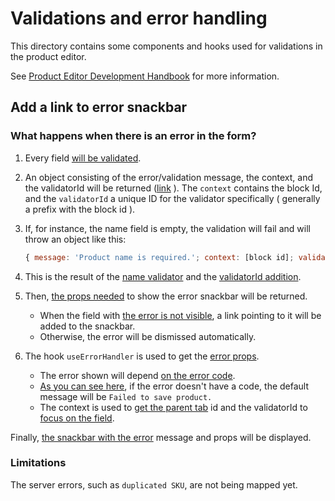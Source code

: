 # Validations and error handling

This directory contains some components and hooks used for validations in the product editor.

See [Product Editor Development Handbook](../../../../../../docs/product-editor-development/README.md)
for more information.

## Add a link to error snackbar

### What happens when there is an error in the form?

1. Every field [will be validated](https://github.com/woocommerce/woocommerce/blob/trunk/packages/js/product-editor/src/contexts/validation-context/validation-provider.tsx#L87-L110).

2. An object consisting of the error/validation message, the context, and the validatorId will be returned ([link](https://github.com/woocommerce/woocommerce/blob/trunk/packages/js/product-editor/src/contexts/validation-context/validation-provider.tsx#L74) ).
The `context` contains the block Id, and the `validatorId` a unique ID for the validator specifically ( generally a prefix with the block id ).

3. If, for instance, the name field is empty, the validation will fail and will throw an object like this:

    ```javascript
    { message: 'Product name is required.'; context: [block id]; validatorId: [prefix + block id] }
    ```

4. This is the result of the [name validator](https://github.com/woocommerce/woocommerce/blob/trunk/packages/js/product-editor/src/blocks/product-fields/name/edit.tsx#L84-L101) and the [validatorId addition](https://github.com/woocommerce/woocommerce/blob/trunk/packages/js/product-editor/src/contexts/validation-context/validation-provider.tsx#L69).

5. Then, [the props needed](https://github.com/woocommerce/woocommerce/blob/trunk/packages/js/product-editor/src/components/header/publish-button/publish-button.tsx#L65-L71) to show the error snackbar will be returned.

    - When the field with [the error is not visible](https://github.com/woocommerce/woocommerce/blob/trunk/packages/js/product-editor/src/hooks/use-error-handler.ts#L105), a link pointing to it will be added to the snackbar.
    - Otherwise, the error will be dismissed automatically.

6. The hook `useErrorHandler` is used to get the [error props](https://github.com/woocommerce/woocommerce/blob/trunk/packages/js/product-editor/src/hooks/use-error-handler.ts#L79).

    - The error shown will depend [on the error code](https://github.com/woocommerce/woocommerce/blob/trunk/packages/js/product-editor/src/hooks/use-error-handler.ts#L92).
    - [As you can see here](https://github.com/woocommerce/woocommerce/blob/trunk/packages/js/product-editor/src/hooks/use-error-handler.ts#L157-L162), if the error doesn't have a code, the default message will be `Failed to save product.`
    - The context is used to [get the parent tab](https://github.com/woocommerce/woocommerce/blob/trunk/packages/js/product-editor/src/hooks/use-blocks-helper/use-blocks-helper.ts#L7) id and the validatorId to [focus on the field](https://github.com/woocommerce/woocommerce/blob/trunk/packages/js/product-editor/src/hooks/use-error-handler.ts#L68).

Finally, [the snackbar with the error](https://github.com/woocommerce/woocommerce/blob/trunk/packages/js/product-editor/src/components/header/publish-button/publish-button.tsx#L70) message and props will be displayed.

### Limitations

The server errors, such as `duplicated SKU`, are not being mapped yet.
